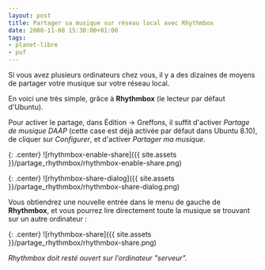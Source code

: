 ```yaml
---
layout: post
title: Partager sa musique sur réseau local avec Rhythmbox
date: 2008-11-08 15:30:00+01:00
tags:
- planet-libre
- puf
---
```


Si vous avez plusieurs ordinateurs chez vous, il y a des dizaines de moyens de
partager votre musique sur votre réseau local.

En voici une très simple, grâce à **Rhythmbox** (le lecteur par défaut
d'Ubuntu).

Pour activer le partage, dans Édition → Greffons, il suffit d'activer _Partage
de musique DAAP_ (cette case est déjà activée par défaut dans Ubuntu 8.10), de
cliquer sur _Configurer_, et d'activer _Partager ma musique_.

{: .center}
![rhythmbox-enable-share]({{ site.assets }}/partage_rhythmbox/rhythmbox-enable-share.png)

{: .center}
![rhythmbox-share-dialog]({{ site.assets }}/partage_rhythmbox/rhythmbox-share-dialog.png)

Vous obtiendrez une nouvelle entrée dans le menu de gauche de **Rhythmbox**, et
vous pourrez lire directement toute la musique se trouvant sur un autre
ordinateur :

{: .center}
![rhythmbox-share]({{ site.assets }}/partage_rhythmbox/rhythmbox-share.png)

_Rhythmbox doit resté ouvert sur l'ordinateur "serveur"._
